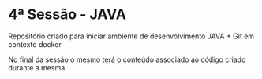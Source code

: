 # 4ª Sessão - JAVA
Repositório criado para iniciar ambiente de desenvolvimento JAVA + Git em contexto docker

No final da sessão o mesmo terá o conteúdo associado ao código criado durante a mesma.
